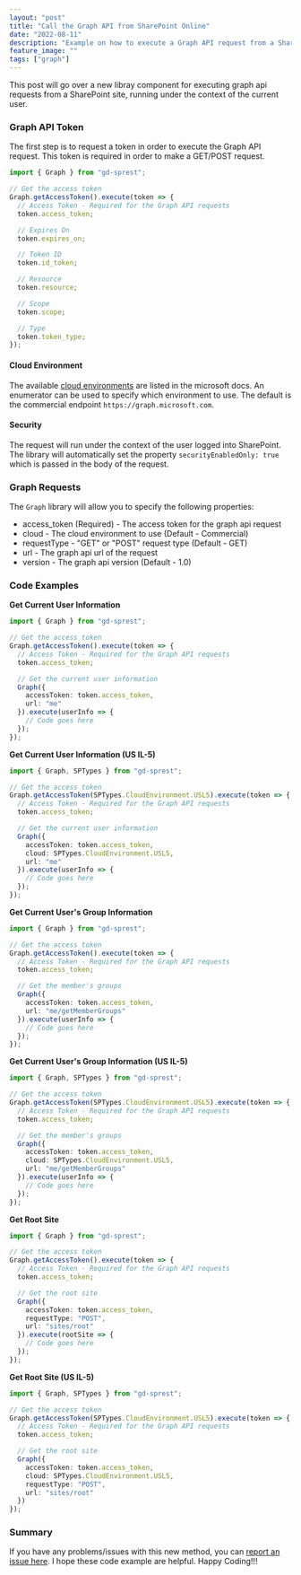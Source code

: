 ```yaml
---
layout: "post"
title: "Call the Graph API from SharePoint Online"
date: "2022-08-11"
description: "Example on how to execute a Graph API request from a SharePoint site running under the user context."
feature_image: ""
tags: ["graph"]
---
```


This post will go over a new libray component for executing graph api requests from a SharePoint site, running under the context of the current user.

<!--more-->

### Graph API Token

The first step is to request a token in order to execute the Graph API request. This token is required in order to make a GET/POST request.

```ts
import { Graph } from "gd-sprest";

// Get the access token
Graph.getAccessToken().execute(token => {
  // Access Token - Required for the Graph API requests
  token.access_token;

  // Expires On
  token.expires_on;

  // Token ID
  token.id_token;

  // Resource
  token.resource;

  // Scope
  token.scope;

  // Type
  token.token_type;
});
```

#### Cloud Environment

The available [cloud environments](https://docs.microsoft.com/en-us/graph/deployments) are listed in the microsoft docs. An enumerator can be used to specify which environment to use. The default is the commercial endpoint `https://graph.microsoft.com`.

#### Security

The request will run under the context of the user logged into SharePoint. The library will automatically set the property `securityEnabledOnly: true` which is passed in the body of the request.

### Graph Requests

The `Graph` library will allow you to specify the following properties:

* access_token (Required) - The access token for the graph api request
* cloud - The cloud environment to use (Default - Commercial)
* requestType - "GET" or "POST" request type (Default - GET)
* url - The graph api url of the request
* version - The graph api version (Default - 1.0)

### Code Examples

**Get Current User Information**
```ts
import { Graph } from "gd-sprest";

// Get the access token
Graph.getAccessToken().execute(token => {
  // Access Token - Required for the Graph API requests
  token.access_token;

  // Get the current user information
  Graph({
    accessToken: token.access_token,
    url: "me"
  }).execute(userInfo => {
    // Code goes here
  });
});
```

**Get Current User Information (US IL-5)**
```ts
import { Graph, SPTypes } from "gd-sprest";

// Get the access token
Graph.getAccessToken(SPTypes.CloudEnvironment.USL5).execute(token => {
  // Access Token - Required for the Graph API requests
  token.access_token;

  // Get the current user information
  Graph({
    accessToken: token.access_token,
    cloud: SPTypes.CloudEnvironment.USL5,
    url: "me"
  }).execute(userInfo => {
    // Code goes here
  });
});
```

**Get Current User's Group Information**
```ts
import { Graph } from "gd-sprest";

// Get the access token
Graph.getAccessToken().execute(token => {
  // Access Token - Required for the Graph API requests
  token.access_token;

  // Get the member's groups
  Graph({
    accessToken: token.access_token,
    url: "me/getMemberGroups"
  }).execute(userInfo => {
    // Code goes here
  });
});
```

**Get Current User's Group Information (US IL-5)**
```ts
import { Graph, SPTypes } from "gd-sprest";

// Get the access token
Graph.getAccessToken(SPTypes.CloudEnvironment.USL5).execute(token => {
  // Access Token - Required for the Graph API requests
  token.access_token;

  // Get the member's groups
  Graph({
    accessToken: token.access_token,
    cloud: SPTypes.CloudEnvironment.USL5,
    url: "me/getMemberGroups"
  }).execute(userInfo => {
    // Code goes here
  });
});
```

**Get Root Site**
```ts
import { Graph } from "gd-sprest";

// Get the access token
Graph.getAccessToken().execute(token => {
  // Access Token - Required for the Graph API requests
  token.access_token;

  // Get the root site
  Graph({
    accessToken: token.access_token,
    requestType: "POST",
    url: "sites/root"
  }).execute(rootSite => {
    // Code goes here
  });
});
```

**Get Root Site (US IL-5)**
```ts
import { Graph, SPTypes } from "gd-sprest";

// Get the access token
Graph.getAccessToken(SPTypes.CloudEnvironment.USL5).execute(token => {
  // Access Token - Required for the Graph API requests
  token.access_token;

  // Get the root site
  Graph({
    accessToken: token.access_token,
    cloud: SPTypes.CloudEnvironment.USL5,
    requestType: "POST",
    url: "sites/root"
  })
});
```

### Summary

If you have any problems/issues with this new method, you can [report an issue here](https://github.com/gunjandatta/sprest/issues). I hope these code example are helpful. Happy Coding!!!